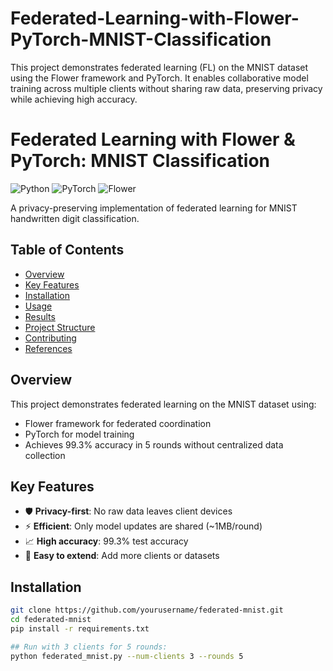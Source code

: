 # Federated-Learning-with-Flower-PyTorch-MNIST-Classification
This project demonstrates federated learning (FL) on the MNIST dataset using the Flower framework and PyTorch. It enables collaborative model training across multiple clients without sharing raw data, preserving privacy while achieving high accuracy.

# Federated Learning with Flower & PyTorch: MNIST Classification

![Python](https://img.shields.io/badge/Python-3.7%2B-blue)
![PyTorch](https://img.shields.io/badge/PyTorch-2.0%2B-orange)
![Flower](https://img.shields.io/badge/Flower-1.0%2B-green)

A privacy-preserving implementation of federated learning for MNIST handwritten digit classification.

## Table of Contents
- [Overview](#overview)
- [Key Features](#key-features)
- [Installation](#installation)
- [Usage](#usage)
- [Results](#results)
- [Project Structure](#project-structure)
- [Contributing](#contributing)
- [References](#references)

## Overview
This project demonstrates federated learning on the MNIST dataset using:
- Flower framework for federated coordination
- PyTorch for model training
- Achieves 99.3% accuracy in 5 rounds without centralized data collection

## Key Features
- 🛡️ **Privacy-first**: No raw data leaves client devices
- ⚡ **Efficient**: Only model updates are shared (~1MB/round)
- 📈 **High accuracy**: 99.3% test accuracy
- 🔧 **Easy to extend**: Add more clients or datasets

## Installation
```bash
git clone https://github.com/yourusername/federated-mnist.git
cd federated-mnist
pip install -r requirements.txt

## Run with 3 clients for 5 rounds:
python federated_mnist.py --num-clients 3 --rounds 5
